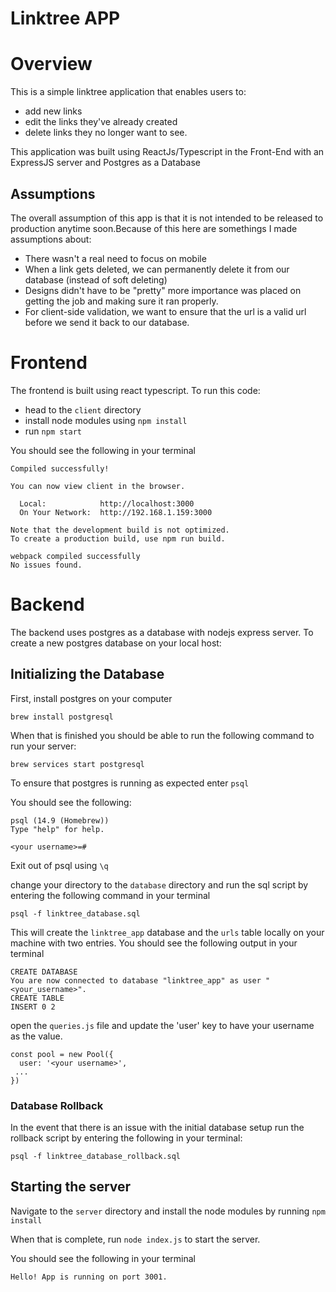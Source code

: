 # Linktree APP 

# Overview 
This is a simple linktree application that enables users to: 
- add new links
- edit the links they've already created
- delete links they no longer want to see. 

This application was built using ReactJs/Typescript in the Front-End with an ExpressJS server and Postgres as a Database

## Assumptions
The overall assumption of this app is that it is not intended to be released to production anytime soon.Because of this here are somethings I made assumptions about: 
- There wasn't a real need to focus on mobile
- When a link gets deleted, we can permanently delete it from our database (instead of soft deleting)
- Designs didn't have to be "pretty" more importance was placed on getting the job and making sure it ran properly.
- For client-side validation, we want to ensure that the url is a valid url before we send it back to our database.



# Frontend 

The frontend is built using react typescript.  To run this code:

- head to the `client` directory 
- install node modules using `npm install`
- run `npm start`

You should see the following in your terminal 

```
Compiled successfully!

You can now view client in the browser.

  Local:            http://localhost:3000
  On Your Network:  http://192.168.1.159:3000

Note that the development build is not optimized.
To create a production build, use npm run build.

webpack compiled successfully
No issues found.

```


# Backend 
The backend uses postgres as a database with nodejs express server. To create a new postgres database on your local host: 


## Initializing the Database

First, install postgres on your computer

`brew install postgresql`

When that is finished you should be able to run the following command to run your server: 

`brew services start postgresql`

To ensure that postgres is running as expected enter `psql`

You should see the following: 

```
psql (14.9 (Homebrew))
Type "help" for help.

<your username>=#
```

Exit out of psql using `\q`

change your directory to the `database` directory and run the sql script by entering the following command in your terminal 

`psql -f linktree_database.sql`

This will create the `linktree_app` database and the `urls` table locally on your machine with two entries. You should see the following output in your terminal

``` 
CREATE DATABASE
You are now connected to database "linktree_app" as user "<your_username>".
CREATE TABLE
INSERT 0 2
```


open the `queries.js` file and update the 'user' key to have your username as the value.

```
const pool = new Pool({
  user: '<your username>',
 ...
})
```

### Database Rollback
In the event that there is an issue with the initial database setup run the rollback script by entering the following in your terminal:

`psql -f linktree_database_rollback.sql`

## Starting the server

Navigate to the `server` directory and install the node modules by running `npm install`

When that is complete, run `node index.js` to start the server.

You should see the following in your terminal
```
Hello! App is running on port 3001.
```



